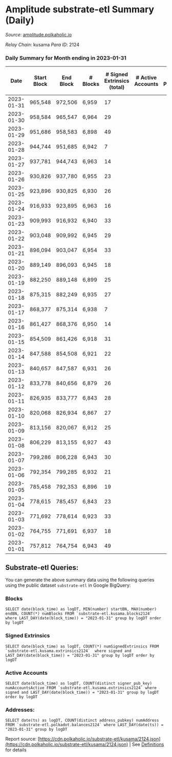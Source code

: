 # Amplitude substrate-etl Summary (Daily)

_Source_: [amplitude.polkaholic.io](https://amplitude.polkaholic.io)

*Relay Chain*: kusama
*Para ID*: 2124



### Daily Summary for Month ending in 2023-01-31


| Date | Start Block | End Block | # Blocks | # Signed Extrinsics (total) | # Active Accounts | # Passive | # New | # Addresses with Balances | # Events | # Transfers | # XCM Transfers In | # XCM Transfers Out |
| ---- | ----------- | --------- | -------- | --------------------------- | ----------------- | --------- | ----- | ------------------------- | -------- | ----------- | ------------------ | ------------------- |
| 2023-01-31 | 965,548 | 972,506 | 6,959  | 17 |  |  |  | 727 | 14,046 |   |   |   |
| 2023-01-30 | 958,584 | 965,547 | 6,964  | 29 |  |  |  | 727 | 14,139 |   |   |   |
| 2023-01-29 | 951,686 | 958,583 | 6,898  | 49 |  |  |  | 727 | 14,119 |   |   |   |
| 2023-01-28 | 944,744 | 951,685 | 6,942  | 7 |  |  |  | 727 | 13,954 |   |   |   |
| 2023-01-27 | 937,781 | 944,743 | 6,963  | 14 |  |  |  | 727 | 14,040 |   |   |   |
| 2023-01-26 | 930,826 | 937,780 | 6,955  | 23 |  |  |  | 727 | 14,079 |   |   |   |
| 2023-01-25 | 923,896 | 930,825 | 6,930  | 26 |  |  |  | 727 | 14,049 |   |   |   |
| 2023-01-24 | 916,933 | 923,895 | 6,963  | 16 |  |  |  | 727 | 14,047 |   |   |   |
| 2023-01-23 | 909,993 | 916,932 | 6,940  | 33 |  |  |  | 727 | 14,118 |   |   |   |
| 2023-01-22 | 903,048 | 909,992 | 6,945  | 29 |  |  |  | 727 | 14,105 |   |   |   |
| 2023-01-21 | 896,094 | 903,047 | 6,954  | 33 |  |  |  | 727 | 14,144 |   |   |   |
| 2023-01-20 | 889,149 | 896,093 | 6,945  | 18 |  |  |  | 727 | 14,031 |   |   |   |
| 2023-01-19 | 882,250 | 889,148 | 6,899  | 25 |  |  |  | 727 | 13,982 |   |   |   |
| 2023-01-18 | 875,315 | 882,249 | 6,935  | 27 |  |  |  | 727 | 14,069 |   |   |   |
| 2023-01-17 | 868,377 | 875,314 | 6,938  | 7 |  |  |  | 727 | 13,944 |   |   |   |
| 2023-01-16 | 861,427 | 868,376 | 6,950  | 14 |  |  |  | 727 | 14,017 |   |   |   |
| 2023-01-15 | 854,509 | 861,426 | 6,918  | 31 |  |  |  | 727 | 14,065 |   |   |   |
| 2023-01-14 | 847,588 | 854,508 | 6,921  | 22 |  |  |  | 727 | 14,009 |   |   |   |
| 2023-01-13 | 840,657 | 847,587 | 6,931  | 26 |  |  |  | 727 | 14,051 |   |   |   |
| 2023-01-12 | 833,778 | 840,656 | 6,879  | 26 |  |  |  | 727 | 13,945 |   |   |   |
| 2023-01-11 | 826,935 | 833,777 | 6,843  | 28 |  |  |  | 727 | 13,884 |   |   |   |
| 2023-01-10 | 820,068 | 826,934 | 6,867  | 27 |  |  |  | 727 | 13,928 |   |   |   |
| 2023-01-09 | 813,156 | 820,067 | 6,912  | 25 |  |  |  | 727 | 14,008 |   |   |   |
| 2023-01-08 | 806,229 | 813,155 | 6,927  | 43 |  |  |  | 727 | 14,172 |   |   |   |
| 2023-01-07 | 799,286 | 806,228 | 6,943  | 30 |  |  |  | 727 | 14,100 |   |   |   |
| 2023-01-06 | 792,354 | 799,285 | 6,932  | 21 |  |  |  | 727 | 14,021 |   |   |   |
| 2023-01-05 | 785,458 | 792,353 | 6,896  | 19 |  |  |  | 727 | 13,939 |   |   |   |
| 2023-01-04 | 778,615 | 785,457 | 6,843  | 23 |  |  |  | 727 | 13,858 |   |   |   |
| 2023-01-03 | 771,692 | 778,614 | 6,923  | 33 |  |  |  | 727 | 14,081 |   |   |   |
| 2023-01-02 | 764,755 | 771,691 | 6,937  | 18 |  |  |  | 727 | 14,016 |   |   |   |
| 2023-01-01 | 757,812 | 764,754 | 6,943  | 49 |  |  |  | 727 | 14,216 |   |   |   |

## Substrate-etl Queries:
You can generate the above summary data using the following queries using the public dataset `substrate-etl` in Google BigQuery:


### Blocks
```
SELECT date(block_time) as logDT, MIN(number) startBN, MAX(number) endBN, COUNT(*) numBlocks FROM `substrate-etl.kusama.blocks2124`  where LAST_DAY(date(block_time)) = "2023-01-31" group by logDT order by logDT
```


### Signed Extrinsics
```
SELECT date(block_time) as logDT, COUNT(*) numSignedExtrinsics FROM `substrate-etl.kusama.extrinsics2124`  where signed and LAST_DAY(date(block_time)) = "2023-01-31" group by logDT order by logDT
```


### Active Accounts
```
SELECT date(block_time) as logDT, COUNT(distinct signer_pub_key) numAccountsActive FROM `substrate-etl.kusama.extrinsics2124` where signed and LAST_DAY(date(block_time)) = "2023-01-31" group by logDT order by logDT
```


### Addresses:
```
SELECT date(ts) as logDT, COUNT(distinct address_pubkey) numAddress FROM `substrate-etl.polkadot.balances2124` where LAST_DAY(date(ts)) = "2023-01-31" group by logDT
```



Report source: [https://cdn.polkaholic.io/substrate-etl/kusama/2124.json](https://cdn.polkaholic.io/substrate-etl/kusama/2124.json) | See [Definitions](/DEFINITIONS.md) for details
